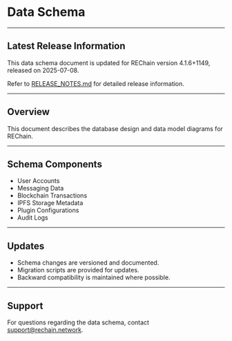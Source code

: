 # Data Schema

---

## Latest Release Information

This data schema document is updated for REChain version 4.1.6+1149, released on 2025-07-08.

Refer to [RELEASE_NOTES.md](./RELEASE_NOTES.md) for detailed release information.

---

## Overview

This document describes the database design and data model diagrams for REChain.

---

## Schema Components

- User Accounts
- Messaging Data
- Blockchain Transactions
- IPFS Storage Metadata
- Plugin Configurations
- Audit Logs

---

## Updates

- Schema changes are versioned and documented.
- Migration scripts are provided for updates.
- Backward compatibility is maintained where possible.

---

## Support

For questions regarding the data schema, contact support@rechain.network.
